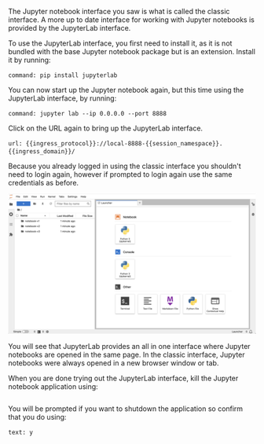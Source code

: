 The Jupyter notebook interface you saw is what is called the classic interface. A more up to date interface for working with Jupyter notebooks is provided by the JupyterLab interface.

To use the JupyterLab interface, you first need to install it, as it is not bundled with the base Jupyter notebook package but is an extension. Install it by running:

```terminal:execute
command: pip install jupyterlab
```

You can now start up the Jupyter notebook again, but this time using the JupyterLab interface, by running:

```terminal:execute
command: jupyter lab --ip 0.0.0.0 --port 8888
```

Click on the URL again to bring up the JupyterLab interface.

```dashboard:open-url
url: {{ingress_protocol}}://local-8888-{{session_namespace}}.{{ingress_domain}}/
```

Because you already logged in using the classic interface you shouldn't need to login again, however if prompted to login again use the same credentials as before.

![JupyterLab Interface](notebook-jupyterlab.png)

You will see that JupyterLab provides an all in one interface where Jupyter notebooks are opened in the same page. In the classic interface, Jupyter notebooks were always opened in a new browser window or tab.

When you are done trying out the JupyterLab interface, kill the Jupyter notebook application using:

```terminal:interrupt
```

You will be prompted if you want to shutdown the application so confirm that you do using:

```terminal:input
text: y
```

